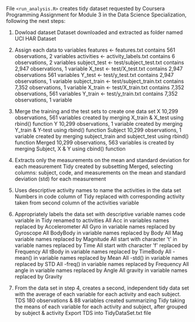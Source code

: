 File `<run_analysis.R>` creates tidy dataset requested by Coursera Programming Assignment for Module 3 in the Data Science Specialization, following the next steps:

1. Dowload dataset
Dataset downloaded and extracted as folder named UCI HAR Dataset

2. Assign each data to variables 
features <- features.txt contains 561 observations, 2 variables 
activities <- activity_labels.txt contains 6 observations, 2 variables
subject_test <- test/subject_test.txt contains 2,947 observations, 1 variable
X_test <- test/X_test.txt contains 2,947 observations 561 variables 
Y_test <- test/y_test.txt contains 2,947 observations, 1 variable
subject_train <- test/subject_train.txt contains 7,352 observations, 1 variable
X_train <- test/X_train.txt contains 7,352 observations, 561 variables 
Y_train <- test/y_train.txt contains 7,352 observations, 1 variable

3. Merge the training and the test sets to create one data set 
X       10,299 observations, 561 variables created by merging X_train & X_test using rbind() function
Y       10,299 observations, 1 variable created by merging Y_train & Y-test using rbind() function
Subject 10,299 observations, 1 variable created by merging subject_train and subject_test using rbind() function
Merged  10,299 observations, 563 variables is created by merging Subject, X & Y using cbind() function

4. Extracts only the measurements on the mean and standard deviation for each measurement
Tidy    created by subsetting Merged, selecting columns: subject, code, and measurements on the mean and standard deviation (std) for each measurement

5. Uses descriptive activity names to name the activities in the data set
Numbers in code column of Tidy replaced with corresponding activity taken from second column of the activities variable

6. Appropriately labels the data set with descriptive variable names 
code variable in Tidy renamed to activities 
All Acc in variables names replaced by Accelerometer 
All Gyro in variable names replaced by Gyroscope 
All BodyBody in variable names replaced by Body 
All Mag variable names replaced by Magnitude 
All start with character 't' in variable names replaced by Time
All start with character 'f' replaced by Frequency 
All tBody in variable names replaced by TimeBody
All -mean() in variable names replaced by Mean 
All -std() in variable names replaced by STD
All -freq() in variable names replaced by Frequency 
All angle in variable names replaced by Angle 
All gravity in variable names replaced by Gravity

7. From the data set in step 4, creates a second, independent tidy data set with the average of each variable for each activity and each subject.
TDS     180 observations & 88 variables created summarizing Tidy taking the means of each variable for each activity and subject, after grouped by subject & activity
Export TDS into TidyDataSet.txt file
